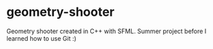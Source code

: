 # geometry-shooter

Geometry shooter created in C++ with SFML. Summer project before I learned how to use Git :)